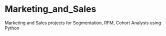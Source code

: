 # Marketing_and_Sales
Marketing and Sales projects for Segmentation, RFM, Cohort Analysis using Python

